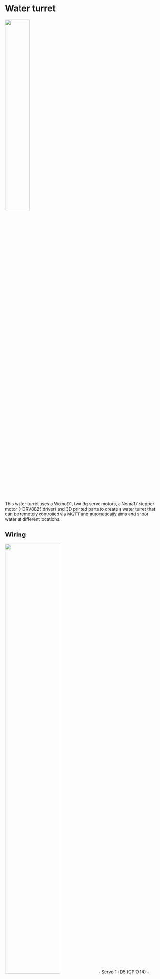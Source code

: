 # Water turret

<img src="https://github.com/n3odym3/Water_turret/blob/master/Img/main.jpg" width="40%">

This water turret uses a WemoD1, two 9g servo motors, a Nema17 stepper motor (+DRV8825 driver) and 3D printed parts to create a water turret that can be remotely controlled via MQTT and automatically aims and shoot water at different locations.

## Wiring
<img src="https://github.com/n3odym3/Water_turret/blob/master/Img/Connections.PNG" width="60%">
- Servo 1 : D5 (GPIO 14)
- Servo 2 : D6 (GPIO 12)
- DIR : D8 (GPIO 15)
- STEP : D7 (GPIO 14)
- EN : D1 (GPIO 05)
## Control
The robot can be controlled by sending simple JSON commands :
- X axis : {"X": 0 to 180}
- Y axis : {"Y": 0 to 180}
- Pump : {"P" : steps (200 steps/rotation)} \
Ex : {"X": 30, "Y":50} then {"P": 10000}

## NodeRed demo
The demo on NodeRed (installed on a Raspberry Pi zero) allows to test and remote control the robot.\
Sensors and advances automation sequences could be added to the flow to water several plants depending on soil moisture or add a camera with motion detection to make an anti-intrusion system or anything else.
 
